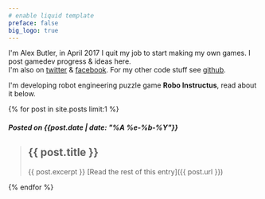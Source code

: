 ```yaml
---
# enable liquid template
preface: false
big_logo: true
---
```

I'm Alex Butler, in April 2017 I quit my job to start making my own games. I post gamedev progress & ideas here.
<br/>I'm also on [twitter](https://twitter.com/alexbutlergames) & [facebook](https://www.facebook.com/alexbutlergames).
For my other code stuff see [github](https://github.com/alexheretic).

I'm developing robot engineering puzzle game **Robo Instructus**, read about it below.

{% for post in site.posts limit:1 %}
##### Posted on {{post.date | date: "%A %e-%b-%Y"}}

> ## {{ post.title }}
> {{ post.excerpt }}
[Read the rest of this entry]({{ post.url }})

{% endfor %}
